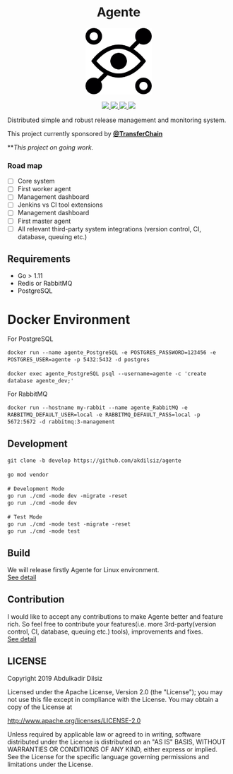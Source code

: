  <h1 align="center">Agente</h1>
 <p align="center">
  <img height="150" src="assets/agente.png"/>
 </p>
 <p align="center">
   <a href="https://travis-ci.org/akdilsiz/agente">
    <img src="https://travis-ci.org/akdilsiz/agente.svg?branch=master"/>
   </a>
   <a href="https://github.com/akdilsiz/agente/blob/master/LICENSE">
    <img src="https://img.shields.io/github/license/akdilsiz/agente"/>
   </a>
   <a href="https://codecov.io/gh/akdilsiz/agente">
     <img src="https://codecov.io/gh/akdilsiz/agente/branch/master/graph/badge.svg" />
   </a>
   <a href="https://goreportcard.com/report/github.com/akdilsiz/agente">
    <img src="https://goreportcard.com/badge/github.com/akdilsiz/agente"/>
   </a>
 </p>

Distributed simple and robust release management and monitoring system.

This project currently sponsored by **[@TransferChain](https://github.com/TransferChain)**

***This project on going work.*

### Road map
 - [ ] Core system
 - [ ] First worker agent
 - [ ] Management dashboard
 - [ ] Jenkins vs CI tool extensions
 - [ ] Management dashboard
 - [ ] First master agent
 - [ ] All relevant third-party system integrations (version control, CI, database, queuing etc.)

## Requirements
 - Go > 1.11
 - Redis or RabbitMQ
 - PostgreSQL

# Docker Environment
For PostgreSQL
```shell script 
docker run --name agente_PostgreSQL -e POSTGRES_PASSWORD=123456 -e POSTGRES_USER=agente -p 5432:5432 -d postgres

docker exec agente_PostgreSQL psql --username=agente -c 'create database agente_dev;'
```
For RabbitMQ
```shell script 
docker run --hostname my-rabbit --name agente_RabbitMQ -e RABBITMQ_DEFAULT_USER=local -e RABBITMQ_DEFAULT_PASS=local -p 5672:5672 -d rabbitmq:3-management
```

## Development
```shell script
git clone -b develop https://github.com/akdilsiz/agente

go mod vendor

# Development Mode
go run ./cmd -mode dev -migrate -reset
go run ./cmd -mode dev

# Test Mode
go run ./cmd -mode test -migrate -reset
go run ./cmd -mode test
```

## Build
We will release firstly Agente for Linux environment.\
[See detail](docs/build.md)

## Contribution
I would like to accept any contributions to make Agente better and feature rich. So feel free to contribute your features(i.e. more 3rd-party(version control, CI, database, queuing etc.) tools), improvements and fixes.\
[See detail](docs/contribution.md)
## LICENSE

Copyright 2019 Abdulkadir Dilsiz

Licensed under the Apache License, Version 2.0 (the "License");
you may not use this file except in compliance with the License.
You may obtain a copy of the License at

   http://www.apache.org/licenses/LICENSE-2.0

Unless required by applicable law or agreed to in writing, software
distributed under the License is distributed on an "AS IS" BASIS,
WITHOUT WARRANTIES OR CONDITIONS OF ANY KIND, either express or implied.
See the License for the specific language governing permissions and
limitations under the License.
